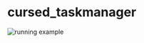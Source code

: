 # cursed_taskmanager

![running example][image]

[image]: https://i.imgur.com/n2iALnp.png "Running example"